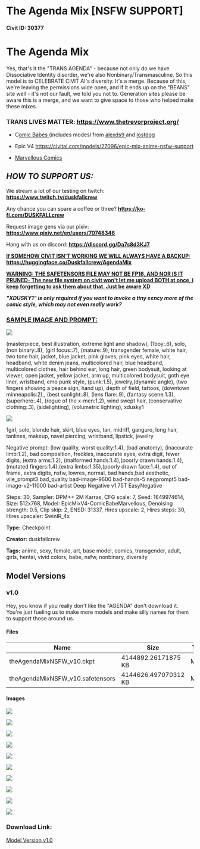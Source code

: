 # The Agenda Mix [NSFW SUPPORT]

#### Civit ID: 30377

<h1>The Agenda Mix</h1><p>Yes, that's it the "TRANS AGENDA" - because not only do we have Dissociative Identity disorder, we're also Nonbinary/Transmasculine. So this model is to CELEBRATE CIVIT AI's diversity. It's a merge. Because of this, we're leaving the permissions wide open, and if it ends up on the "BEANS" site well - it's not our fault, we told you not to. Generation sites please be aware this is a merge, and we want to give space to those who helped make these mixes.</p><h3>TRANS LIVES MATTER: <a target="_blank" rel="ugc" href="https://www.thetrevorproject.org/">https://www.thetrevorproject.org/</a></h3><ul><li><p>C<a target="_blank" rel="ugc" href="https://civitai.com/models/20294/comic-babes">omic Babes </a>(includes modesl from <a target="_blank" rel="ugc" href="https://civitai.com/user/alexds9">alexds9 </a>and <a target="_blank" rel="ugc" href="https://civitai.com/user/lostdog">lostdog</a></p></li><li><p>Epic V4 <a target="_blank" rel="ugc" href="https://civitai.com/models/27096/epic-mix-anime-nsfw-support">https://civitai.com/models/27096/epic-mix-anime-nsfw-support</a></p></li><li><p><a target="_blank" rel="ugc" href="https://civitai.com/models/7747/marvellous-comics">Marvellous Comics</a></p></li></ul><h2><strong><em>HOW TO SUPPORT US:</em></strong></h2><p>We stream a lot of our testing on twitch: <a target="_blank" rel="ugc" href="https://www.twitch.tv/duskfallcrew"><strong><u>https://www.twitch.tv/duskfallcrew</u></strong></a></p><p>Any chance you can spare a coffee or three? <a target="_blank" rel="ugc" href="https://ko-fi.com/DUSKFALLcrew"><strong><u>https://ko-fi.com/DUSKFALLcrew</u></strong></a></p><p>Request image gens via our pixiv: <a target="_blank" rel="ugc" href="https://www.pixiv.net/en/users/70748346"><strong><u>https://www.pixiv.net/en/users/70748346</u></strong></a></p><p>Hang with us on discord: <a target="_blank" rel="ugc" href="https://discord.gg/Da7s8d3KJ7"><strong><u>https://discord.gg/Da7s8d3KJ7</u></strong></a></p><p><strong><u>If SOMEHOW CIVIT ISN'T WORKING WE WILL ALWAYS HAVE A BACKUP: </u></strong><a target="_blank" rel="ugc" href="https://huggingface.co/Duskfallcrew/AgendaMix"><strong><u>https://huggingface.co/Duskfallcrew/AgendaMix</u></strong></a><strong><u> </u></strong></p><p><strong><u>WARNING: THE SAFETENSORS FILE MAY NOT BE FP16, AND NOR IS IT PRUNED- The new file system on civit won't let me upload BOTH at once, i keep forgetting to ask them about that.  Just be aware XD</u></strong></p><p><strong><em>"XDUSKY1" is only required if you want to invoke a tiny eency more of the comic style, which may not even really work?</em></strong></p><h3><strong><u>SAMPLE IMAGE AND PROMPT:</u></strong></h3><img src="https://imagecache.civitai.com/xG1nkqKTMzGDvpLrqFT7WA/2997ce5d-770e-4c2e-6f9f-6882b2109f00/width=525/2997ce5d-770e-4c2e-6f9f-6882b2109f00" /><p>(masterpiece, best illustration, extreme light and shadow), (1boy:.6), solo, (non binary:.8), (girl focus:.7), (mature:.9), transgender female, white hair, two tone hair, jacket, blue jacket, pink gloves, pink eyes, white hair, headband, white denim jeans, multicolored hair, blue headband, multicolored clothes, hair behind ear, long hair, green bodysuit, looking at viewer, open jacket, yellow jacket, arm up, multicolored bodysuit, goth eye liner, wristband, emo punk style, (punk:1.5), jewelry,(dynamic angle), (two fingers showing a peace sign, hand up), depth of field, tattoos, (downtown minneapolis:2),, (best sunlight:.8), (lens flare:.9), (fantasy scene:1.3), (superhero:.4), (rogue of the x-men:1.2), wind swept hair, (conservative clothing:.3), (sidelighting), (volumetric lighting), xdusky1</p><img src="https://imagecache.civitai.com/xG1nkqKTMzGDvpLrqFT7WA/0d5c116a-f3dc-4a08-faf3-d7ddc5395200/width=525/0d5c116a-f3dc-4a08-faf3-d7ddc5395200" /><p>1girl, solo, blonde hair, skirt, blue eyes, tan, midriff, ganguro, long hair, tanlines, makeup, navel piercing, wristband, lipstick, jewelry</p><p>Negative prompt: (low quality, worst quality:1.4), (bad anatomy), (inaccurate limb:1.2), bad composition, freckles, inaccurate eyes, extra digit, fewer digits, (extra arms:1.2), (malformed hands:1.4),(poorly drawn hands:1.4),(mutated fingers:1.4),(extra limbs:1.35),(poorly drawn face:1.4), out of frame, extra digits, nsfw, lowres, normal, bad hands,bad aesthetic, vile_prompt3 bad_quality bad-image-9600 bad-hands-5 negprompt5 bad-image-v2-11000 bad-artist Deep Negative v1.75T EasyNegative</p><p>Steps: 30, Sampler: DPM++ 2M Karras, CFG scale: 7, Seed: 1649974614, Size: 512x768, Model: EpicMixV4-ComicBabeMarvellous, Denoising strength: 0.5, Clip skip: 2, ENSD: 31337, Hires upscale: 2, Hires steps: 30, Hires upscaler: SwinIR_4x</p>

**Type:** Checkpoint

**Creator:** duskfallcrew

**Tags:** anime, sexy, female, art, base model, comics, transgender, adult, girls, hentai, vivid colors, babe, nsfw, nonbinary, diversity

## Model Versions

### v1.0

<p>Hey, you know if you really don't like the "AGENDA" don't download it.  You're just fueling us to make more models and make silly names for them to support those around us.</p>

#### Files

| Name | Size | Type | Format | Download Url | AutoV1 | AutoV2 | SHA256 | CRC32 | BLAKE3 |
| --- | --- | --- | --- | --- | --- | --- | --- | --- | --- |
| theAgendaMixNSFW_v10.ckpt | 4144892.26171875 KB | Model | PickleTensor | https://civitai.com/api/download/models/36614?type=Model&format=PickleTensor&size=full&fp=fp32 | 1A058567 | DA8B6B7420 | DA8B6B7420EDD19811636C1D8C327D9E7AEA16FB2C5B9843346CEE45AF9B9A5A | 6E27F9D7 | 9F66E6727EC465E13DCAC1FCAB123DE374304C58AD20EC1ED48783371974098A |
| theAgendaMixNSFW_v10.safetensors | 4144626.497070312 KB | Model | SafeTensor | https://civitai.com/api/download/models/36614 | 35A2BC08 | 542B2D829D | 542B2D829D73DF18428E959B6225F210B2B00C89CB4D1D7938360C1B337F66F2 | 65029E03 | 1B81D1A7C7852B5454194C0F3E0587E984DD9318D7E58884FFC0D21DFC0A32BB |

#### Images

<p><img src="https://image.civitai.com/xG1nkqKTMzGDvpLrqFT7WA/84ec1880-a714-46c0-a668-287445ff7500/width=450/426484.jpeg" /></p>

<p><img src="https://image.civitai.com/xG1nkqKTMzGDvpLrqFT7WA/4c218395-d3da-4a2b-cf04-751528b07000/width=450/426496.jpeg" /></p>

<p><img src="https://image.civitai.com/xG1nkqKTMzGDvpLrqFT7WA/4007dbbb-0fd0-4a28-0054-31d24c596000/width=450/426494.jpeg" /></p>

<p><img src="https://image.civitai.com/xG1nkqKTMzGDvpLrqFT7WA/507729c1-b77f-4dca-68c4-84cf68788e00/width=450/426487.jpeg" /></p>

<p><img src="https://image.civitai.com/xG1nkqKTMzGDvpLrqFT7WA/5c2ecb63-a9b8-4d71-18ae-2b24e9421d00/width=450/426488.jpeg" /></p>

<p><img src="https://image.civitai.com/xG1nkqKTMzGDvpLrqFT7WA/fe5efdf0-a852-4ac5-f2a5-4e5a1fd48e00/width=450/426497.jpeg" /></p>

<p><img src="https://image.civitai.com/xG1nkqKTMzGDvpLrqFT7WA/8275ae6d-f0f3-4d7d-9910-eff705b63900/width=450/426495.jpeg" /></p>

<p><img src="https://image.civitai.com/xG1nkqKTMzGDvpLrqFT7WA/1a5e1280-190a-41c5-521c-ffd3a751c800/width=450/426483.jpeg" /></p>

<p><img src="https://image.civitai.com/xG1nkqKTMzGDvpLrqFT7WA/af67f38d-7f02-46ed-1fe7-ccfa37241400/width=450/426491.jpeg" /></p>

<p><img src="https://image.civitai.com/xG1nkqKTMzGDvpLrqFT7WA/4b2540f3-290f-40f9-77d3-41636e2e1d00/width=450/426485.jpeg" /></p>

### Download Link:

[Model Version v1.0](https://civitai.com/api/download/models/36614)


